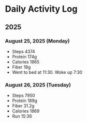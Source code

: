 # Daily Activity Log

## 2025

### August 25, 2025 (Monday)

- Steps 4374
- Protein 174g
- Calories 1865
- Fiber 18g
- Went to bed at 11:30. Woke up 7:30

### August 26, 2025 (Tuesday)

- Steps 7950
- Protein 189g
- Fiber 31.2g
- Calories 1869
- Run 15:36

